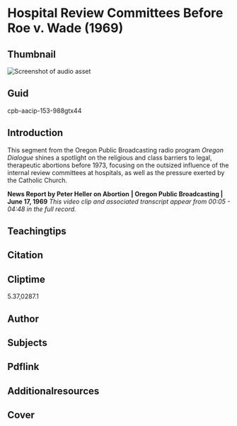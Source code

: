 # Hospital Review Committees Before Roe v. Wade (1969)

## Thumbnail

![Screenshot of audio asset](https://s3.amazonaws.com/americanarchive.org/primary_source_sets/audio-digitized.jpg "Screenshot audio asset")


## Guid
cpb-aacip-153-988gtx44

## Introduction

This segment from the Oregon Public Broadcasting radio program _Oregon Dialogue_ shines a spotlight on the religious and class barriers to legal, therapeutic abortions before 1973, focusing on the outsized influence of the internal review committees at hospitals, as well as the pressure exerted by the Catholic Church. 

<b>News Report by Peter Heller on Abortion</b>
<b>| Oregon Public Broadcasting | June 17, 1969</b>
<i>This video clip and associated transcript appear from 00:05 - 04:48 in the full record.</i>

## Teachingtips

## Citation

## Cliptime

5.37,0287.1

## Author
## Subjects
## Pdflink
## Additionalresources
## Cover
